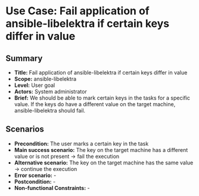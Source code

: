 # Use Case: Fail application of ansible-libelektra if certain keys differ in value

## Summary

- **Title:** Fail application of ansible-libelektra if certain keys differ in value
- **Scope:** ansible-libelektra
- **Level:** User goal
- **Actors:** System administrator
- **Brief:** We should be able to mark certain keys in the tasks for a specific value. If the keys do have a different value on the target machine, ansible-libelektra should fail.

## Scenarios

- **Precondition:** The user marks a certain key in the task
- **Main success scenario:** The key on the target machine has a different value or is not present -> fail the execution
- **Alternative scenario:** The key on the target machine has the same value -> continue the execution
- **Error scenario:** -
- **Postcondition:** -
- **Non-functional Constraints:** -
